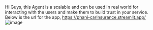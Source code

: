 Hi Guys, this Agent is a scalable and can be used in real world for interacting with the users and make them to build trust in your service. Below is the url for the app, 
https://phani-carinsurance.streamlit.app/
![image](https://github.com/user-attachments/assets/6d48e752-a08d-4b9b-ae38-1a63496c5f29)
